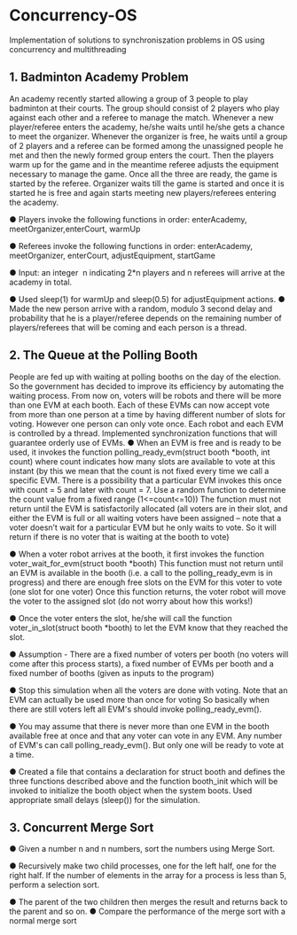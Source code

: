 # Concurrency-OS
Implementation of solutions to synchroniszation problems in OS using concurrency and multithreading  

## 1. Badminton Academy Problem
An academy recently started allowing a group of 3 people to play badminton at their courts. The group should consist of 2 players who play against each other and a referee to manage the match. Whenever a new player/referee enters the academy, he/she waits until he/she gets a chance to meet the organizer. 
Whenever the organizer is free, he waits until a group of 2 players and a referee can be formed among the unassigned people he met and then the newly formed group enters the court. Then the players warm up for the game and in the meantime referee adjusts the equipment necessary to manage the game. Once all the three are ready, the game is started by the referee. Organizer waits till the game is started and once it is started he is free and again starts meeting new players/referees entering the academy.

● Players invoke the following functions in order: enterAcademy, meetOrganizer,enterCourt, warmUp

● Referees invoke the following functions in order: enterAcademy, meetOrganizer, enterCourt, adjustEquipment, startGame

● Input: an integer ​ n indicating 2*n players and n referees will arrive at the academy in total. 

● Used sleep(1) for warmUp and sleep(0.5) for adjustEquipment actions.
● Made the new person arrive with a random, modulo 3 second delay and probability that he is a player/referee depends on the remaining number of players/referees that will be coming and each person is a thread.

## 2. The Queue at the Polling Booth
People are fed up with waiting at polling booths on the day of the election. So the government has decided to improve its efficiency by automating the waiting process.
From now on, voters will be robots and there will be more than one EVM at each booth. Each of these EVMs can now accept vote from  more than one person at a time by having different number of slots for voting. However one person can only vote once. Each robot and each EVM is controlled by a thread. 
Implemented synchronization functions that will guarantee orderly use of EVMs. 
● When an EVM is free and is ready to be used, it invokes the function polling_ready_evm(struct booth *booth, int count) where count indicates how many slots are available to vote at this instant (by this we mean that the count is not fixed every time we call a specific EVM. There is a possibility that a particular EVM invokes this once with count = 5 and later with count = 7. Use a random function to determine the count value from a fixed range (1<=count<=10)) The function must not return until the EVM is satisfactorily allocated (all voters are in their slot, and either the EVM is full or all waiting voters have been assigned – note that a voter doesn’t wait for a particular EVM but he only waits to vote. So it will return if there is no voter that is waiting at the booth to vote)

● When a voter robot arrives at the booth, it first invokes the function voter_wait_for_evm(struct booth *booth) This function must not return until an EVM is available in the booth (i.e. a call to the polling_ready_evm is in progress) and there are enough free slots on the EVM for this voter to vote (one slot for one voter) Once this function returns, the voter robot will move the voter to the assigned slot (do not worry about how this works!)

● Once the voter enters the slot, he/she will call the function voter_in_slot(struct booth *booth) to let the EVM know that they reached the slot. 

● Assumption - There are a fixed number of voters per booth (no voters will come after this process starts), a fixed number of EVMs per booth and a fixed number of booths (given as inputs to the program)

● Stop this simulation when all the voters are done with voting. Note that an EVM can actually be used more than once for voting So basically when there are still voters left all EVM's should invoke polling_ready_evm().

● You may assume that there is never more than one EVM in the booth available free at once and that any voter can vote in any
EVM. Any number of EVM's can call polling_ready_evm(). But only one will be ready to vote at a time.

● Created a file that contains a declaration for struct booth and defines the three functions described above and the function booth_init which will be invoked to initialize the booth object when the system boots. Used appropriate small delays
(sleep()) for the simulation.


## 3. Concurrent Merge Sort

● Given a number n and n numbers, sort the numbers using Merge Sort.

● Recursively make two child processes, one for the left half, one for the right half. If the number of elements in the array for a process is less than 5, perform a selection sort.

● The parent of the two children then merges the result and returns back to the parent and so on.
● Compare the performance of the merge sort with a normal merge sort
